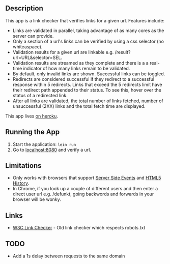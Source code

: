 ## Description

This app is a link checker that verifies links for a given url. Features include:

* Links are validated in parallel, taking advantage of as many cores as
  the server can provide.
* Only a section of a url's links can be verified by using a css
  selector (no whiteaspace).
* Validation results for a given url are linkable e.g.
  /result?url=URL&selector=SEL.
* Validation results are streamed as they complete and there is a
  a real-time indicator of how many links remain to be validated.
* By default, only invalid links are shown. Successful links can be
  toggled.
* Redirects are considered successful if they redirect to a successful
  response within 5 redirects. Links that exceed the 5 redirects limit
  have their redirect path appended to their status. To see this,
  hover over the status of a redirected link.
* After all links are validated, the total number of links fetched,
  number of unsuccessful (2XX) links and the total fetch time are displayed.

This app lives [on heroku](https://link-checker.herokuapp.com/).

## Running the App

1. Start the application: `lein run`
2. Go to [localhost:8080](http://localhost:8080/) and verify a url.

## Limitations

* Only works with browsers that support [Server Side Events](http://caniuse.com/#feat=eventsource) and [HTML5 History](http://caniuse.com/#feat=history).
* In Chrome, if you look up a couple of different users and then enter
  a direct user url e.g. /defunkt, going backwords and forwards in
  your browser will be wonky.

## Links

* [W3C Link Checker](http://validator.w3.org/checklink) - Old link
  checker which respects robots.txt

## TODO
* Add a 1s delay between requests to the same domain
